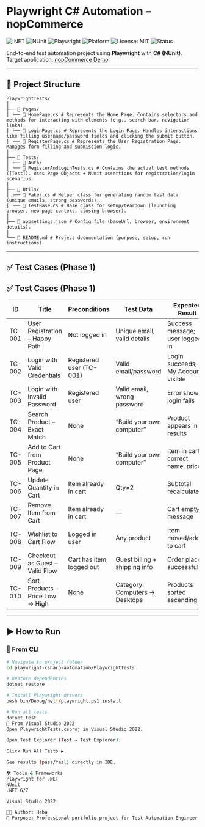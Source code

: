 ﻿# Playwright C# Automation – nopCommerce

![.NET](https://img.shields.io/badge/.NET-6.0%2B-blueviolet)
![NUnit](https://img.shields.io/badge/TestFramework-NUnit-green)
![Playwright](https://img.shields.io/badge/Playwright-C%23-2ea44f)
![Platform](https://img.shields.io/badge/Platform-nopCommerce%20Demo-orange)
![License: MIT](https://img.shields.io/badge/License-MIT-yellow.svg)
![Status](https://img.shields.io/badge/Status-In%20Progress-lightgrey)

End-to-end test automation project using **Playwright** with **C# (NUnit)**.  
Target application: [nopCommerce Demo](https://demo.nopcommerce.com)

---


## 📂 Project Structure
```
PlaywrightTests/
│
├── 📁 Pages/
│ ├── 📄 HomePage.cs # Represents the Home Page. Contains selectors and methods for interacting with elements (e.g., search bar, navigation links).
│ ├── 📄 LoginPage.cs # Represents the Login Page. Handles interactions like filling username/password fields and clicking the submit button.
│ └── 📄 RegisterPage.cs # Represents the User Registration Page. Manages form filling and submission logic.
│
├── 📁 Tests/
│ └── 📁 Auth/
│ └── 📄 RegisterAndLoginTests.cs # Contains the actual test methods ([Test]). Uses Page Objects + NUnit assertions for registration/login scenarios.
│
├── 📁 Utils/
│ ├── 📄 Faker.cs # Helper class for generating random test data (unique emails, strong passwords).
│ └── 📄 TestBase.cs # Base class for setup/teardown (launching browser, new page context, closing browser).
│
├── 📄 appsettings.json # Config file (baseUrl, browser, environment details).
│
└── 📄 README.md # Project documentation (purpose, setup, run instructions).
```
---
## ✅ Test Cases (Phase 1)

## ✅ Test Cases (Phase 1)

| **ID**   | **Title**                          | **Preconditions**         | **Test Data**                   | **Expected Result**                     | **Priority** | **Type**                | **Status** |
|----------|-------------------------------------|---------------------------|---------------------------------|------------------------------------------|--------------|-------------------------|------------|
| TC-001   | User Registration – Happy Path      | Not logged in             | Unique email, valid details     | Success message; user logged in          | 🔴 High      | Smoke / Functional      | Passed     |
| TC-002   | Login with Valid Credentials        | Registered user (TC-001)  | Valid email/password            | Login succeeds; My Account visible       | 🔴 High      | Smoke                   | Passed     |
| TC-003   | Login with Invalid Password         | Registered user           | Valid email, wrong password     | Error shown; login fails                 | 🔴 High      | Negative                | Passed     |
| TC-004   | Search Product – Exact Match        | None                      | “Build your own computer”       | Product appears in results               | 🟡 Medium    | Functional              | Passed     |
| TC-005   | Add to Cart from Product Page       | None                      | “Build your own computer”       | Item in cart; correct name, price        | 🔴 High      | Smoke / Functional      | Passed     |
| TC-006   | Update Quantity in Cart             | Item already in cart      | Qty=2                           | Subtotal recalculated                    | 🟡 Medium    | Functional              | Passed     |
| TC-007   | Remove Item from Cart               | Item already in cart      | —                               | Cart empty message                       | 🟡 Medium    | Functional              | Passed     |
| TC-008   | Wishlist to Cart Flow               | Logged in user            | Any product                     | Item moved/added to cart                 | 🟢 Low       | Regression              | Passed     |
| TC-009   | Checkout as Guest – Valid Flow      | Cart has item, logged out | Guest billing + shipping info   | Order placed successfully                | 🔴 High      | Regression / Functional | Passed     |
| TC-010   | Sort Products – Price Low → High    | None                      | Category: Computers → Desktops  | Products sorted ascending                | 🟡 Medium    | Regression              | Passed     |

---

## ▶️ How to Run

### 🔹 From CLI
```bash
# Navigate to project folder
cd playwright-csharp-automation/PlaywrightTests

# Restore dependencies
dotnet restore

# Install Playwright drivers
pwsh bin/Debug/net*/playwright.ps1 install

# Run all tests
dotnet test
🔹 From Visual Studio 2022
Open PlaywrightTests.csproj in Visual Studio 2022.

Open Test Explorer (Test → Test Explorer).

Click Run All Tests ▶️.

See results (pass/fail) directly in IDE.

🛠️ Tools & Frameworks
Playwright for .NET
NUnit
.NET 6/7

Visual Studio 2022

👩‍💻 Author: Heba
📌 Purpose: Professional portfolio project for Test Automation Engineer role
